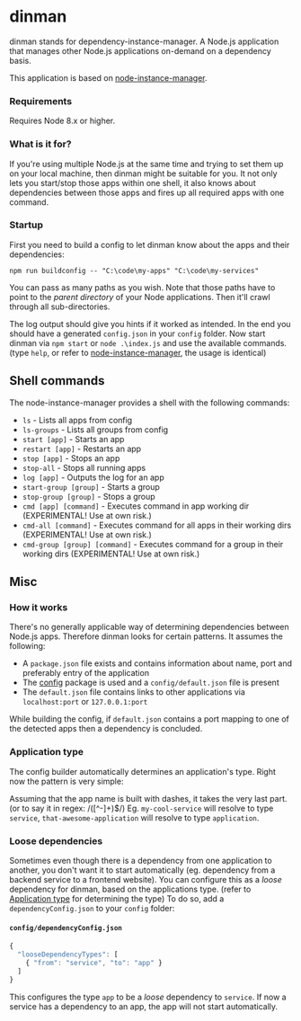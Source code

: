 # dinman
dinman stands for dependency-instance-manager. A Node.js application that manages other Node.js applications on-demand on a dependency basis.

This application is based on [node-instance-manager](https://github.com/kihenkel/node-instance-manager "node-instance-manager").

### Requirements
Requires Node 8.x or higher.

### What is it for?
If you're using multiple Node.js at the same time and trying to set them up on your local machine, then dinman might be suitable for you.
It not only lets you start/stop those apps within one shell, it also knows about dependencies between those apps and fires up all required apps with one command.

### Startup
First you need to build a config to let dinman know about the apps and their dependencies:

`npm run buildconfig -- "C:\code\my-apps" "C:\code\my-services"`

You can pass as many paths as you wish. Note that those paths have to point to the *parent directory* of your Node applications. Then it'll crawl through all sub-directories.

The log output should give you hints if it worked as intended. In the end you should have a generated `config.json` in your `config` folder.
Now start dinman via `npm start` or `node .\index.js` and use the available commands. (type `help`, or refer to [node-instance-manager](https://github.com/kihenkel/node-instance-manager "node-instance-manager"), the usage is identical)

## Shell commands
The node-instance-manager provides a shell with the following commands:
- `ls` - Lists all apps from config
- `ls-groups` - Lists all groups from config
- `start [app]` - Starts an app
- `restart [app]` - Restarts an app
- `stop [app]` - Stops an app
- `stop-all` - Stops all running apps
- `log [app]` - Outputs the log for an app
- `start-group [group]` - Starts a group
- `stop-group [group]` - Stops a group
- `cmd [app] [command]` - Executes command in app working dir (EXPERIMENTAL! Use at own risk.)
- `cmd-all [command]` - Executes command for all apps in their working dirs (EXPERIMENTAL! Use at own risk.)
- `cmd-group [group] [command]` - Executes command for a group in their working dirs (EXPERIMENTAL! Use at own risk.)

## Misc
### How it works
There's no generally applicable way of determining dependencies between Node.js apps. Therefore dinman looks for certain patterns. It assumes the following:
* A `package.json` file exists and contains information about name, port and preferably entry of the application
* The [config](https://www.npmjs.com/package/config) package is used and a `config/default.json` file is present
* The `default.json` file contains links to other applications via `localhost:port` or `127.0.0.1:port`

While building the config, if `default.json` contains a port mapping to one of the detected apps then a dependency is concluded.

### Application type
The config builder automatically determines an application's type. Right now the pattern is very simple:

Assuming that the app name is built with dashes, it takes the very last part. (or to say it in regex: /([^-]+)$/) Eg. `my-cool-service` will resolve to type `service`, `that-awesome-application` will resolve to type `application`.

### Loose dependencies
Sometimes even though there is a dependency from one application to another, you don't want it to start automatically (eg. dependency from a backend service to a frontend website).
You can configure this as a *loose* dependency for dinman, based on the applications type. (refer to [Application type](#application-type) for determining the type)
To do so, add a `dependencyConfig.json` to your `config` folder:

#### `config/dependencyConfig.json`
```javascript
{
  "looseDependencyTypes": [
    { "from": "service", "to": "app" }
  ]
}
```

This configures the type `app` to be a *loose* dependency to `service`. If now a service has a dependency to an app, the app will not start automatically.